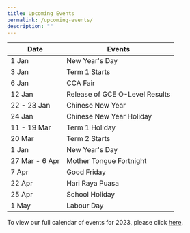 ```yaml
---
title: Upcoming Events
permalink: /upcoming-events/
description: ""
---
```

<table class="tg">
  <thead>
    <tr>
      <th class="tg-0hty">Date</th>
      <th class="tg-6y75">Events</th>
    </tr>
  </thead>
  <tbody>
    <tr>
      <td class="tg-0lax">1 Jan</td>
      <td class="tg-0lax">New Year's Day</td>
    </tr>
    <tr>
      <td class="tg-0lax">3 Jan</td>
      <td class="tg-0lax">Term 1 Starts</td>
    </tr>
    <tr>
      <td class="tg-0lax">6 Jan</td>
      <td class="tg-0lax">CCA Fair</td>
    </tr>
    <tr>
      <td class="tg-0lax">12 Jan</td>
      <td class="tg-0lax">Release of GCE O-Level Results</td>
    </tr>
    <tr>
      <td class="tg-0lax">22 - 23 Jan</td>
      <td class="tg-0lax">Chinese New Year</td>
    </tr>
    <tr>
      <td class="tg-0lax">24 Jan</td>
      <td class="tg-0lax">Chinese New Year Holiday</td>
    </tr>
    <tr>
      <td class="tg-0lax">11 - 19 Mar</td>
      <td class="tg-0lax">Term 1 Holiday</td>
    </tr>
    <tr>
      <td class="tg-0lax">20 Mar</td>
      <td class="tg-0lax">Term 2 Starts</td>
    </tr>
    <tr>
      <td class="tg-0lax">1 Jan</td>
      <td class="tg-0lax">New Year's Day</td>
    </tr>
    <tr>
      <td class="tg-0lax">27 Mar - 6 Apr</td>
      <td class="tg-0lax">Mother Tongue Fortnight</td>
    </tr>
    <tr>
      <td class="tg-0lax">7 Apr</td>
      <td class="tg-0lax">Good Friday</td>
    </tr>
    <tr>
      <td class="tg-0lax">22 Apr</td>
      <td class="tg-0lax">Hari Raya Puasa</td>
    </tr>
    <tr>
      <td class="tg-0lax">25 Apr</td>
      <td class="tg-0lax">School Holiday</td>
    </tr>
    <tr>
      <td class="tg-0lax">1 May</td>
      <td class="tg-0lax">Labour Day</td>
    </tr>
  </tbody>
</table>

To view our full calendar of events for 2023, please click [here](/about-us/our-calendar-of-events).